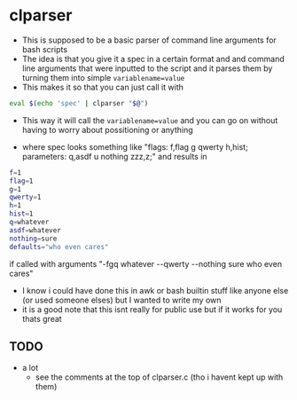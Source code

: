 # clparser
* This is supposed to be a basic parser of command line arguments for bash scripts
* The idea is that you give it a spec in a certain format and and command line arguments that were inputted to the script and it parses them
    by turning them into simple `variablename=value`
* This makes it so that you can just call it with 
```bash
eval $(echo 'spec' | clparser "$@")
```
* This way it will call the `variablename=value` and you can go on without having to worry about possitioning or anything

* where spec looks something like
"flags: f,flag g qwerty h,hist; parameters: q,asdf u nothing zzz,z;"
and results in
```bash
f=1
flag=1
g=1
qwerty=1
h=1
hist=1
q=whatever
asdf=whatever
nothing=sure
defaults="who even cares"
```
if called with arguments "-fgq whatever --qwerty --nothing sure who even cares"

* I know i could have done this in awk or bash builtin stuff like anyone else
    (or used someone elses)
    but I wanted to write my own
* it is a good note that this isnt really for public use but if it works for you thats great


## TODO
- a lot
    - see the comments at the top of clparser.c (tho i havent kept up with them)

